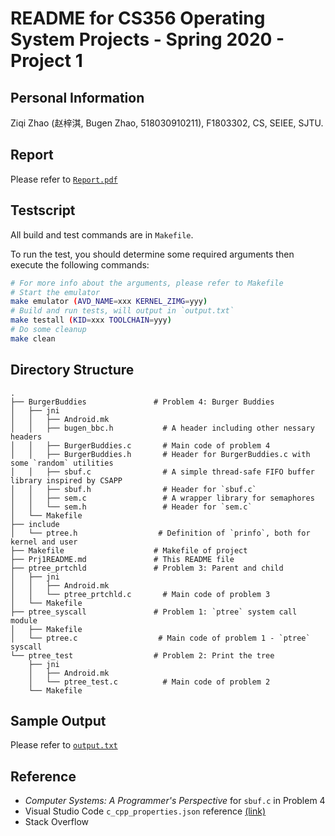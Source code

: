 # README for CS356 Operating System Projects - Spring 2020 - Project 1
## Personal Information
Ziqi Zhao (赵梓淇, Bugen Zhao, 518030910211), F1803302, CS, SEIEE, SJTU.

## Report
Please refer to [`Report.pdf`](./Report.pdf)

## Testscript
All build and test commands are in `Makefile`.

To run the test, you should determine some required arguments then execute the following commands:

```sh
# For more info about the arguments, please refer to Makefile
# Start the emulator
make emulator (AVD_NAME=xxx KERNEL_ZIMG=yyy)
# Build and run tests, will output in `output.txt`
make testall (KID=xxx TOOLCHAIN=yyy)
# Do some cleanup
make clean
```

## Directory Structure

```
.
├── BurgerBuddies               # Problem 4: Burger Buddies
│   ├── jni
│   │   ├── Android.mk
│   │   ├── bugen_bbc.h           # A header including other nessary headers
│   │   ├── BurgerBuddies.c       # Main code of problem 4
│   │   ├── BurgerBuddies.h       # Header for BurgerBuddies.c with some `random` utilities
│   │   ├── sbuf.c                # A simple thread-safe FIFO buffer library inspired by CSAPP
│   │   ├── sbuf.h                # Header for `sbuf.c`
│   │   ├── sem.c                 # A wrapper library for semaphores
│   │   └── sem.h                 # Header for `sem.c`
│   └── Makefile
├── include
│   └── ptree.h                  # Definition of `prinfo`, both for kernel and user
├── Makefile                    # Makefile of project
├── Prj1README.md               # This README file
├── ptree_prtchld               # Problem 3: Parent and child
│   ├── jni
│   │   ├── Android.mk
│   │   └── ptree_prtchld.c       # Main code of problem 3
│   └── Makefile
├── ptree_syscall               # Problem 1: `ptree` system call module
│   ├── Makefile
│   └── ptree.c                  # Main code of problem 1 - `ptree` syscall
└── ptree_test                  # Problem 2: Print the tree
    ├── jni
    │   ├── Android.mk
    │   └── ptree_test.c          # Main code of problem 2
    └── Makefile
```

## Sample Output
Please refer to [`output.txt`](output.txt)
## Reference
- *Computer Systems: A Programmer's Perspective* for `sbuf.c` in Problem 4
- Visual Studio Code `c_cpp_properties.json` reference [ (link) ](https://code.visualstudio.com/docs/cpp/c-cpp-properties-schema-reference)
- Stack Overflow
